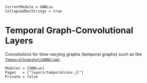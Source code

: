 ```@meta
CurrentModule = GNNLux
CollapsedDocStrings = true
```

# Temporal Graph-Convolutional Layers

Convolutions for time-varying graphs (temporal graphs) such as the [`TemporalSnapshotsGNNGraph`](@ref).

```@autodocs
Modules = [GNNLux]
Pages   = ["layers/temporalconv.jl"]
Private = false
```
